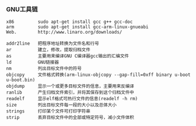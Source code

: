 ### GNU工具链
	
	x86			sudo apt-get install gcc g++ gcc-doc
	arm			sudo apt-get install gcc-arm-linux-gnueabi
	Web.		http://www.linaro.org/downloads/
	
	addr2line	把程序地址转换为文件名和行号
	ar			建立，修改，提取归档文件
	as			主要用来编译GNU C编译器gcc输出的汇编文件
	ld			GNU链接器
	nm			列出目标文件中的符号
	objcopy		文件格式转换(arm-linux-objcopy --gap-fill=0xff binary u-boot u-boot.bin)
	objdump		显示一个或更多目标文件的信息，主要用来反编译
	ranlib		产生归档文件索引，并将其保存到这个归档文件中
	readelf		显示elf格式可热行文件的信息(readelf -h rm)
	size		列出目标文件每一段的大小以及总体大小
	strings		打印某个文件可打印字符串
	strip		丢弃目标文件中的全部或特定符号，减小文件体积

